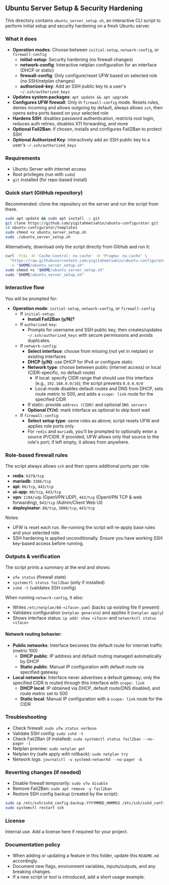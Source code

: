 ## Ubuntu Server Setup & Security Hardening

This directory contains `ubuntu_server_setup.sh`, an interactive CLI script to perform initial setup and security hardening on a fresh Ubuntu server.

### What it does
- **Operation modes**: Choose between `initial-setup`, `network-config`, or `firewall-config`
  - **initial-setup**: Security hardening (no firewall changes)
  - **network-config**: Interactive netplan configuration for an interface (DHCP or static)
  - **firewall-config**: Only configure/reset UFW based on selected role (no SSH/netplan changes)
  - **authorized-key**: Add an SSH public key to a user's `~/.ssh/authorized_keys`
- **Updates system packages**: `apt update && apt upgrade`
- **Configures UFW firewall**: Only in `firewall-config` mode. Resets rules, denies incoming and allows outgoing by default, always allows `ssh`, then opens extra ports based on your selected role
- **Hardens SSH**: disables password authentication, restricts root login, reduces auth retries, disables X11 forwarding, and more
- **Optional Fail2Ban**: if chosen, installs and configures Fail2Ban to protect SSH
 - **Optional Authorized Key**: interactively add an SSH public key to a user's `~/.ssh/authorized_keys`

### Requirements
- Ubuntu Server with internet access
- Root privileges (run with `sudo`)
- `git` installed (for repo-based install)

### Quick start (GitHub repository)
Recommended: clone the repository on the server and run the script from there.

```bash
sudo apt update && sudo apt install -y git
git clone https://github.com/yigitahmetsahin/ubuntu-configurator.git
cd ubuntu-configurator/templates
sudo chmod +x ubuntu_server_setup.sh
sudo ./ubuntu_server_setup.sh
```

Alternatively, download only the script directly from GitHub and run it:

```bash
curl -fsSL -H 'Cache-Control: no-cache' -H 'Pragma: no-cache' \
  "https://raw.githubusercontent.com/yigitahmetsahin/ubuntu-configurator/main/ubuntu_server_setup.sh?t=$(date +%s)" \
  -o "$HOME/ubuntu_server_setup.sh"
sudo chmod +x "$HOME/ubuntu_server_setup.sh"
sudo "$HOME/ubuntu_server_setup.sh"
```

### Interactive flow
You will be prompted for:
- **Operation mode**: `initial-setup`, `network-config`, or `firewall-config`
  - If `initial-setup`:
    - **Install Fail2Ban (y/N)?**
  - If `authorized-key`:
    - Prompts for username and SSH public key, then creates/updates `~/.ssh/authorized_keys` with secure permissions and avoids duplicates.
  - If `network-config`:
    - **Select interface**: choose from missing (not yet in netplan) or existing interfaces
    - **DHCP (y/N)**: use DHCP for IPv4 or configure static
    - **Network type**: choose between public (internet access) or local (CIDR-specific, no default route)
      - If local: specify CIDR range that should use this interface (e.g., `192.168.0.0/16`); the script prevents `0.0.0.0/0`
      - Local mode disables default routes and DNS from DHCP, sets route metric to 500, and adds a `scope: link` route for the specified CIDR
    - If static: provide `address (CIDR)` and optional `DNS servers`
    - **Optional (Y/n)**: mark interface as optional to skip boot wait
  - If `firewall-config`:
    - **Select setup type**: same roles as above; script resets UFW and applies role ports only
    - For `redis` and `mariadb`, you'll be prompted to optionally enter a source IP/CIDR. If provided, UFW allows only that source to the role's port; if left empty, it allows from anywhere.

### Role-based firewall rules
The script always allows `ssh` and then opens additional ports per role:
- **redis**: `6379/tcp`
- **mariadb**: `3306/tcp`
- **api**: `80/tcp`, `443/tcp`
- **ui-app**: `80/tcp`, `443/tcp`
- **vpn**: `1194/udp` (OpenVPN UDP), `443/tcp` (OpenVPN TCP & web forwarding), `943/tcp` (Admin/Client Web UI)
- **deployinator**: `80/tcp`, `3000/tcp`, `443/tcp`

Notes:
- UFW is reset each run. Re-running the script will re-apply base rules and your selected role.
- SSH hardening is applied unconditionally. Ensure you have working SSH key-based access before running.

### Outputs & verification
The script prints a summary at the end and shows:
- `ufw status` (firewall state)
- `systemctl status fail2ban` (only if installed)
- `sshd -t` (validates SSH config)

When running `network-config`, it also:
- Writes `/etc/netplan/60-<iface>.yaml` (backs up existing file if present)
- Validates configuration (`netplan generate`) and applies it (`netplan apply`)
- Shows interface status: `ip addr show <iface>` and `networkctl status <iface>`

#### Network routing behavior:
- **Public networks**: Interface becomes the default route for internet traffic (metric 100)
  - **DHCP public**: IP address and default routing managed automatically by DHCP
  - **Static public**: Manual IP configuration with default route via specified gateway
- **Local networks**: Interface never advertises a default gateway; only the specified CIDR is routed through this interface with `scope: link`
  - **DHCP local**: IP obtained via DHCP, default route/DNS disabled, and route metric set to 500
  - **Static local**: Manual IP configuration with a `scope: link` route for the CIDR

### Troubleshooting
- Check firewall: `sudo ufw status verbose`
- Validate SSH config: `sudo sshd -t`
- Check Fail2Ban (if installed): `sudo systemctl status fail2ban --no-pager -l`
 - Netplan preview: `sudo netplan get`
 - Netplan try (safe apply with rollback): `sudo netplan try`
 - Network logs: `journalctl -u systemd-networkd --no-pager -b`

### Reverting changes (if needed)
- Disable firewall temporarily: `sudo ufw disable`
- Remove Fail2Ban: `sudo apt remove -y fail2ban`
- Restore SSH config backup (created by the script):
```bash
sudo cp /etc/ssh/sshd_config.backup.YYYYMMDD_HHMMSS /etc/ssh/sshd_config
sudo systemctl restart ssh
```

### License
Internal use. Add a license here if required for your project.


### Documentation policy
- When adding or updating a feature in this folder, update this `README.md` accordingly.
- Document new flags, environment variables, inputs/outputs, and any breaking changes.
- If a new script or tool is introduced, add a short usage example.

